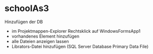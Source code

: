 # schoolAs3
Hinzufügen der DB
- im Projektmappen-Explorer Rechtsklick auf WindowsFormsApp1
- vorhandenes Element hinzufügen
- alle Dateien anzeigen lassen
- Librators-Datei hinzufügen (SQL Server Database Primary Data File)
